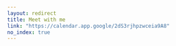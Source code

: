 ```yaml
---
layout: redirect
title: Meet with me
link: "https://calendar.app.google/2dS3rjhpzwceia9A8"
no_index: true
---
```

